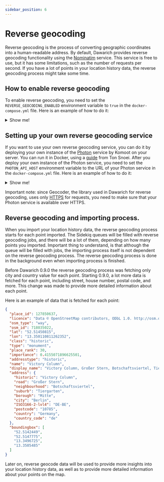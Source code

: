 ```yaml
---
sidebar_position: 6
---
```


# Reverse geocoding

Reverse geocoding is the process of converting geographic coordinates into a human-readable address. By default, Dawarich provides reverse geocoding functionality using the [Nominatim](https://nominatim.org/) service. This service is free to use, but it has some limitations, such as the number of requests per second. If you have a lot of points in your location history data, the reverse geocoding process might take some time.

## How to enable reverse geocoding

To enable reverse geocoding, you need to set the `REVERSE_GEOCODING_ENABLED` environment variable to `true` in the `docker-compose.yml` file. Here is an example of how to do it:


<details>
  <summary>Show me!</summary>

  ```yml
  version: '3'
  networks:
    dawarich:
  services:
    dawarich_app:
      image: freikin/dawarich:latest
      ...
      environment:
        RAILS_ENV: development
        ...
        APPLICATION_PROTOCOL: http
        REVERSE_GEOCODING_ENABLED: true # or false to disable reverse geocoding
      logging:
      ...
    dawarich_sidekiq:
      image: freikin/dawarich:latest
      ...
      environment:
        RAILS_ENV: development
        ...
        APPLICATION_PROTOCOL: http
        REVERSE_GEOCODING_ENABLED: true # or false to disable reverse geocoding
      logging:
      ...
  ```
</details>

## Setting up your own reverse geocoding service

If you want to use your own reverse geocoding service, you can do it by deploying your own instance of the [Photon](https://github.com/komoot/photon) service by Komoot on your server. You can run it in Docker, using a [guide](https://tonsnoei.nl/en/post/2023/03/20/set-up-your-own-geocoder-api/) from Ton Snoei. After you deploy your own instance of the Photon service, you need to set the `PHOTON_API_HOST` environment variable to the URL of your Photon service in the `docker-compose.yml` file. Here is an example of how to do it:

<details>
  <summary>Show me!</summary>

  ```yaml
  version: '3'
  networks:
    dawarich:
  services:
    dawarich_app:
      image: freikin/dawarich:latest
      ...
      environment:
        RAILS_ENV: development
        ...
        APPLICATION_PROTOCOL: http
        REVERSE_GEOCODING_ENABLED: true
        PHOTON_API_HOST: photon.yourdomain.com # remove this line if you want to use the default Nominatim service
      logging:
      ...
    dawarich_sidekiq:
      image: freikin/dawarich:latest
      ...
      environment:
        RAILS_ENV: development
        ...
        APPLICATION_PROTOCOL: http
        REVERSE_GEOCODING_ENABLED: true
        PHOTON_API_HOST: photon.yourdomain.com # remove this line if you want to use the default Nominatim service
      logging:
      ...
  ```
</details>

Important note: since Geocoder, the library used in Dawarich for reverse geocoding, uses only [HTTPS](https://github.com/alexreisner/geocoder/blob/master/lib/geocoder/lookups/photon.rb#L13) for requests, you need to make sure that your Photon service is available over HTTPS.


## Reverse geocoding and importing process.

When you import your location history data, the reverse geocoding process starts for each point imported. The Sidekiq queues will be filled with reverse geocoding jobs, and there will be a lot of them, depending on how many points you imported. Important thing to understand, is that although the queue will be filled with jobs, the importing process itself is not dependent on the reverse geocoding process. The reverse geocoding process is done in the background even when importing process is finished.

Before Dawarich 0.9.0 the reverse geocoding process was fetching only city and country value for each point. Starting 0.9.0, a lot more data is fetched for each point, including street, house number, postal code, and more. This change was made to provide more detailed information about each point.

Here is an example of data that is fetched for each point:

```json
{
  "place_id": 127850637,
  "licence": "Data © OpenStreetMap contributors, ODbL 1.0. http://osm.org/copyright",
  "osm_type": "way",
  "osm_id": 718035022,
  "lat": "52.51450815",
  "lon": "13.350110811262352",
  "class": "historic",
  "type": "monument",
  "place_rank": 30,
  "importance": 0.4155071896625501,
  "addresstype": "historic",
  "name": "Victory Column",
  "display_name": "Victory Column, Großer Stern, Botschaftsviertel, Tiergarten, Mitte, Berlin, 10785, Germany",
  "address": {
    "historic": "Victory Column",
    "road": "Großer Stern",
    "neighbourhood": "Botschaftsviertel",
    "suburb": "Tiergarten",
    "borough": "Mitte",
    "city": "Berlin",
    "ISO3166-2-lvl4": "DE-BE",
    "postcode": "10785",
    "country": "Germany",
    "country_code": "de"
  },
  "boundingbox": [
    "52.5142449",
    "52.5147775",
    "13.3496725",
    "13.3505485"
  ]
}
```

Later on, reverse geocode data will be used to provide more insights into your location history data, as well as to provide more detailed information about your points on the map.
